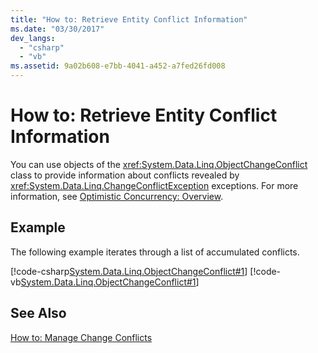 ```yaml
---
title: "How to: Retrieve Entity Conflict Information"
ms.date: "03/30/2017"
dev_langs: 
  - "csharp"
  - "vb"
ms.assetid: 9a02b608-e7bb-4041-a452-a7fed26fd008
---
```

# How to: Retrieve Entity Conflict Information
You can use objects of the <xref:System.Data.Linq.ObjectChangeConflict> class to provide information about conflicts revealed by <xref:System.Data.Linq.ChangeConflictException> exceptions. For more information, see [Optimistic Concurrency: Overview](../../../../../../docs/framework/data/adonet/sql/linq/optimistic-concurrency-overview.md).  
  
## Example  
 The following example iterates through a list of accumulated conflicts.  
  
 [!code-csharp[System.Data.Linq.ObjectChangeConflict#1](../../../../../../samples/snippets/csharp/VS_Snippets_Data/system.data.linq.objectchangeconflict/cs/program.cs#1)]
 [!code-vb[System.Data.Linq.ObjectChangeConflict#1](../../../../../../samples/snippets/visualbasic/VS_Snippets_Data/system.data.linq.objectchangeconflict/vb/module1.vb#1)]  
  
## See Also  
 [How to: Manage Change Conflicts](../../../../../../docs/framework/data/adonet/sql/linq/how-to-manage-change-conflicts.md)
